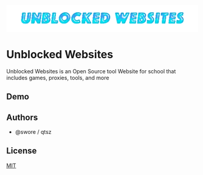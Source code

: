 
![Logo](https://raw.githubusercontent.com/twore-lol/unblocked-2025swore/main/logo.png)


# Unblocked Websites

Unblocked Websites is an Open Source tool Website for school that includes games, proxies, tools, and more



## Demo



## Authors

- @swore  / qtsz


## License

[MIT](https://choosealicense.com/licenses/mit/)

